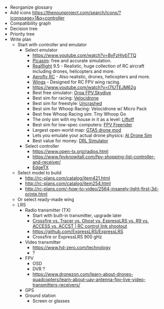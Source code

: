 - Reorganize glossary
- Add icons https://thenounproject.com/search/icons/?iconspage=1&q=controller
- Compatibility graph
- Decision tree
- Priority tree
- Write plan
  - Start with controller and emulator
    - Select emulator
      - https://www.youtube.com/watch?v=BvFzHivbTTQ
      - [Picasim](http://www.rowlhouse.co.uk/PicaSim/): free and accurate simulation.
      - [Realflight](https://www.realflight.com/) 9.5 - Realistic, huge collection of RC aircraft including drones, helicopters and more.
      - [Aerofly RC](https://www.ikarus.net/en/) - Also realistic, drones, helicopters and more.
      - [Wings](https://www.wings-sim.com/) - Designed for RC FPV wing racing.
      - https://www.youtube.com/watch?v=I7lUTEJM62g
      - Best free simulator: [Orqa FPV.Skydive](https://skydive.orqafpv.com/)
      - Best sim for racing: [Velocidrone](https://www.velocidrone.com/)
      - Best sim for freestyle: [Uncrashed](https://store.steampowered.com/app/1682970/Uncrashed__FPV_Drone_Simulator/)
      - Best sim for Whoop Racing: Velocidrone w/ Micro Pack
      - Best free Whoop Racing sim: Tiny Whoop Go
      - The only sim with my house in it as a level: [Liftoff](https://www.liftoff-game.com/)
      - Best sim for low-spec computers: [FPV Freerider](https://store.steampowered.com/app/854250/FPV_Freerider/)
      - Largest open-world map: [GTA5 drone mod](https://www.gta5-mods.com/scripts/fpv-drone-racing)
      - Lets you emulate your actual drone physics: [AI Drone Sim](https://store.steampowered.com/app/1608560/AI_Drone_Simulator/)
      - Best value for money: [DRL Simulator](https://store.steampowered.com/app/641780/The_Drone_Racing_League_Simulator/)
    - Select controller
      - https://www.open-tx.org/radios.html
      - https://www.fpvknowitall.com/fpv-shopping-list-controller-and-receiver/
      - [EdgeTX](https://github.com/EdgeTX/edgetx)
  - Select model to build
    - http://rc-plans.com/catalog/item421.html
    - http://rc-plans.com/catalog/item254.html
    - http://rc-plans.com/-how-to-video/2564-insanely-light-first-3d-printe.html
  - Or select ready-made wing
  - LRS
    - Radio transmitter (TX)
      - Start with built-in transmitter, upgrade later
      - [Crossfire vs. Tracer vs. Ghost vs. ExpressLRS vs. R9 vs. ACCESS vs. ACCST | RC control link shootout](https://www.youtube.com/watch?v=a8cy5BK5SbU)
      - https://github.com/ExpressLRS/ExpressLRS
      - Crossfire or ExpressLRS 900 gHz
    - Video transmitter
      - https://www.hd-zero.com/technology
      - ?
    - FPV
      - OSD
      - DVR ?
      - https://www.dronezon.com/learn-about-drones-quadcopters/learn-about-uav-antenna-fpv-live-video-transmitters-receivers/
    - GPS
    - Ground station
      - Screen or glasses
